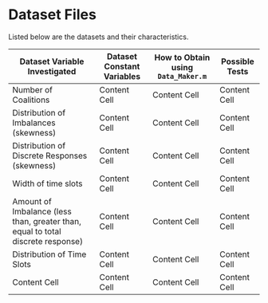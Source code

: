 # Dataset Files

Listed below are the datasets and their characteristics.

| Dataset Variable Investigated  | Dataset Constant Variables  | How to Obtain using `Data_Maker.m` | Possible Tests |
| ------------- | ------------- | ------------- | ------------- |
| Number of Coalitions  | Content Cell  |Content Cell  |Content Cell  |Content Cell  |Content Cell|
| Distribution of Imbalances (skewness)  | Content Cell  |Content Cell  |Content Cell  |Content Cell  |Content Cell  |
| Distribution of Discrete Responses (skewness)  | Content Cell  |Content Cell  |Content Cell  |Content Cell  |Content Cell  |
| Width of time slots| Content Cell  |Content Cell  |Content Cell  |Content Cell  |Content Cell  |
| Amount of Imbalance (less than, greater than, equal to total discrete response)  | Content Cell  |Content Cell  |Content Cell  |Content Cell  |Content Cell  |
| Distribution of Time Slots  | Content Cell  |Content Cell  |Content Cell  |Content Cell  |Content Cell  |
| Content Cell  | Content Cell  |Content Cell  |Content Cell  |Content Cell  |Content Cell  |
